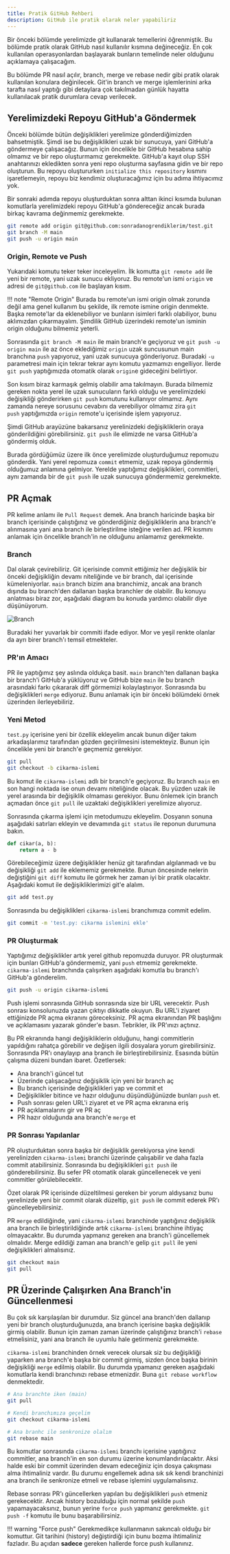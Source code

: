 ```yaml
---
title: Pratik GitHub Rehberi
description: GitHub ile pratik olarak neler yapabiliriz
---
```


Bir önceki bölümde yerelimizde git kullanarak temellerini öğrenmiştik. Bu bölümde pratik olarak
GitHub nasıl kullanılır kısmına değineceğiz. En çok kullanılan operasyonlardan başlayarak bunların
temelinde neler olduğunu açıklamaya çalışacağım.

Bu bölümde PR nasıl açılır, branch, merge ve rebase nedir gibi pratik olarak kullanılan konulara
değinilecek. Git'in branch ve merge işlemlerinini arka tarafta nasıl yaptığı gibi detaylara çok
takılmadan günlük hayatta kullanılacak pratik durumlara cevap verilecek.

## Yerelimizdeki Repoyu GitHub'a Göndermek

Önceki bölümde bütün değişiklikleri yerelimize gönderdiğimizden bahsetmiştik. Şimdi ise bu
değişiklikleri uzak bir sunucuya, yani GitHub'a göndermeye çalışacağız. Bunun için öncelikle bir
GitHub hesabına sahip olmamız ve bir repo oluşturmamız gerekmekte. GitHub'a kayıt olup SSH
anahtarınızı ekledikten sonra yeni repo oluşturma sayfasına gidin ve bir repo oluşturun. Bu repoyu
oluştururken `initialize this repository` kısmını işaretlemeyin, repoyu biz kendimiz oluşturacağımız
için bu adıma ihtiyacımız yok.

Bir sonraki adımda repoyu oluşturduktan sonra alttan ikinci kısımda bulunan komutlarla yerelimizdeki
repoyu GitHub'a göndereceğiz ancak burada birkaç kavrama değinmemiz gerekmekte.

```sh
git remote add origin git@github.com:sonradanogrendiklerim/test.git
git branch -M main
git push -u origin main
```

### Origin, Remote ve Push

Yukarıdaki komutu teker teker inceleyelim. İlk komutta `git remote add` ile yeni bir remote, yani
uzak sunucu ekliyoruz. Bu remote'un ismi `origin` ve adresi de `git@github.com` ile başlayan kısım.

!!! note "Remote Origin"
    Burada bu remote'un ismi origin olmak zorunda değil ama genel kullanım bu şekilde, ilk remote
    ismine origin denmekte. Başka remote'lar da eklenebiliyor ve bunların isimleri farklı
    olabiliyor, bunu aklımızdan çıkarmayalım. Şimdilik GitHub üzerindeki remote'un isminin origin
    olduğunu bilmemiz yeterli.

Sonrasında `git branch -M main` ile main branch'e geçiyoruz ve `git push -u origin main` ile az önce
eklediğimiz `origin` uzak suncusunun main branchına `push` yapıyoruz, yani uzak sunucuya
gönderiyoruz. Buradaki `-u` parametresi main için tekrar tekrar aynı komutu yazmamızı engelliyor.
İlerde `git push` yaptığımızda otomatik olarak `origin`e gideceğini belirtiyor.

Son kısım biraz karmaşık gelmiş olabilir ama takılmayın. Burada bilmemiz gereken nokta yerel ile
uzak sunucuların farklı olduğu ve yerelimizdeki değişikliği gönderirken `git push` komutunu
kullanıyor olmamız. Aynı zamanda nereye sorusunu cevabını da verebiliyor olmamız zira `git
push` yaptığımızda `origin` remote'u içerisinde işlem yapıyoruz.

Şimdi GitHub arayüzüne bakarsanız yerelinizdeki değişikliklerin oraya gönderildiğini görebilirsiniz.
`git push` ile elimizde ne varsa GitHub'a göndermiş olduk.

Burada gördüğümüz üzere ilk önce yerelimizde oluşturduğumuz repomuzu gönderdik. Yani yerel repomuza
`commit` etmemiz, uzak repoya göndermiş olduğumuz anlamına gelmiyor. Yerelde yaptığımız
değişiklikleri, commitleri, aynı zamanda bir de `git push` ile uzak sunucuya göndermemiz gerekmekte.

## PR Açmak

PR kelime anlamı ile `Pull Request` demek. Ana branch haricinde başka bir branch içerisinde
çalıştığınız ve gönderdiğiniz değişikliklerin ana branch'e alınmasına yani ana branch ile
birleştirilme isteğine verilen ad. PR kısmını anlamak için öncelikle branch'in ne olduğunu anlamamız gerekmekte.

### Branch

Dal olarak çevirebiliriz. Git içerisinde commit ettiğimiz her değişiklik bir önceki değişikliğin
devamı niteliğinde ve bir branch, dal içerisinde kümeleniyorlar. `main` branch bizim ana branchimiz,
ancak ana branch dışında bu branch'den dallanan başka branchler de olabilir. Bu konuyu anlatması
biraz zor, aşağıdaki diagram bu konuda yardımcı olabilir diye düşünüyorum.

![Branch](https://wac-cdn.atlassian.com/dam/jcr:a905ddfd-973a-452a-a4ae-f1dd65430027/01%20Git%20branch.svg)

Buradaki her yuvarlak bir commiti ifade ediyor. Mor ve yeşil renkte olanlar da ayrı birer branch'ı
temsil etmekteler.

### PR'ın Amacı

PR ile yaptığımız şey aslında oldukça basit. `main` branch'ten dallanan başka bir branch'i GitHub'a
yüklüyoruz ve GitHub bize `main` ile bu branch arasındaki farkı çıkararak diff görmemizi
kolaylaştırıyor. Sonrasında bu değişiklikleri `merge` ediyoruz. Bunu anlamak için bir önceki
bölümdeki örnek üzerinden ilerleyebiliriz.

### Yeni Metod

`test.py` içerisine yeni bir özellik ekleyelim ancak bunun diğer takım arkadaşlarımız tarafından
gözden geçirilmesini istemekteyiz. Bunun için öncelikle yeni bir branch'e geçmemiz gerekiyor.

```sh
git pull
git checkout -b cikarma-islemi
```

Bu komut ile `cikarma-islemi`  adlı bir branch'e geçiyoruz. Bu branch `main` en son hangi noktada
ise onun devamı niteliğinde olacak. Bu yüzden uzak ile yerel arasında bir değişiklik olmaması
gerekiyor. Bunu önlemek için branch açmadan önce `git pull` ile uzaktaki değişiklikleri yerelimize
alıyoruz.

Sonrasında çıkarma işlemi için metodumuzu ekleyelim. Dosyanın sonuna aşağıdaki satırları ekleyin ve
devamında `git status` ile reponun durumuna bakın.

```python
def cikar(a, b):
    return a - b
```

Görebileceğimiz üzere değişiklikler henüz git tarafından algılanmadı ve bu değişikliği `git add` ile
eklememiz gerekmekte. Bunun öncesinde nelerin değiştiğini `git diff` komutu ile görmek her zaman iyi
bir pratik olacaktır. Aşağıdaki komut ile değişikliklerimizi git'e alalım.

```sh
git add test.py
```

Sonrasında bu değişiklikleri `cikarma-islemi` branchımıza commit edelim.

```sh
git commit -m 'test.py: cikarma islemini ekle'
```

### PR Oluşturmak

Yaptığımız değişiklikler artık yerel github repomuzda duruyor. PR oluşturmak için bunları GitHub'a
göndermemiz, yani `push` etmemiz gerekmekte. `cikarma-islemi` branchında çalışırken aşağıdaki
komutla bu branch'ı GitHub'a gönderelim.

```sh
git push -u origin cikarma-islemi
```

Push işlemi sonrasında GitHub sonrasında size bir URL verecektir. Push sonrası konsolunuzda yazan
çıktıyı dikkatle okuyun. Bu URL'i ziyaret ettiğinizde PR açma ekranını göreceksiniz. PR açma
ekranından PR başlığını ve açıklamasını yazarak gönder'e basın. Tebrikler, ilk PR'ınızı açtınız.

Bu PR ekranında hangi değişikliklerin olduğunu, hangi commitlerin yapıldığını rahatça görebilir ve
değişen ilgili dosyalara yorum girebilirsiniz. Sonrasında PR'ı onaylayıp ana branch ile
birleştirebilirsiniz. Esasında bütün çalışma düzeni bundan ibaret. Özetlersek:

- Ana branch'i güncel tut
- Üzerinde çalışacağınız değişiklik için yeni bir branch aç
- Bu branch içerisinde değişiklikleri yap ve commit et
- Değişiklikler bitince ve hazır olduğunu düşündüğünüzde bunları `push` et.
- Push sonrası gelen URL'i ziyaret et ve PR açma ekranına eriş
- PR açıklamalarını gir ve PR aç
- PR hazır olduğunda ana branch'e `merge` et

### PR Sonrası Yapılanlar

PR oluşturduktan sonra başka bir değişiklik gerekiyorsa yine kendi yerelinizden `cikarma-islemi`
branchi üzerinde çalışabilir ve daha fazla commit atabilirsiniz. Sonrasında bu değişiklikleri `git
push` ile gönderebilirsiniz. Bu sefer PR otomatik olarak güncellenecek ve yeni commitler
görülebilecektir.

Özet olarak PR içerisinde düzeltilmesi gereken bir yorum aldıysanız bunu yerelinizde yeni bir commit
olarak düzeltip, `git push` ile commit ederek PR'ı güncelleyebilirsiniz.

PR `merge` edildiğinde, yani `cikarma-islemi` branchinde yaptığınız değişiklik ana branch ile
birleştirildiğinde artık `cikarma-islemi` branchine ihtiyaç olmayacaktır. Bu durumda yapmanız
gereken ana branch'i güncellemek olmalıdır. Merge edildiği zaman ana branch'e gelip `git pull` ile
yeni değişiklikleri almalısınız.

```sh
git checkout main
git pull
```

## PR Üzerinde Çalışırken Ana Branch'in Güncellenmesi

Bu çok sık karşılaşılan bir durumdur. Siz güncel ana branch'den dallanıp yeni bir branch
oluşturduğunuzda, ana branch içerisine başka değişiklik girmiş olabilir. Bunun için zaman zaman
üzerinde çalıştığınız branch'i `rebase` etmelisiniz, yani ana branch ile uyumlu hale getirmeniz
gerekmekte.

`cikarma-islemi` branchinden örnek verecek olursak siz bu değişikliği yaparken ana branch'e başka
bir commit girmiş, sizden önce başka birinin değişikliği `merge` edilmiş olabilir. Bu durumda
ypamanız gereken aşağıdaki komutlarla kendi branchınızı rebase etmenizdir. Buna
`git rebase workflow` denmektedir.

```sh
# Ana branchte iken (main)
git pull

# Kendi branchımıza geçelim
git checkout cikarma-islemi

# Ana branhc ile senkronize olalım
git rebase main
```

Bu komutlar sonrasında `cikarma-islemi` branchı içerisine yaptığınız commitler, ana branch'in en son
durumu üzerine konumlandırılacaktır. Aksi halde eski bir commit üzerinden devam edeceğiniz için
dosya çakışması alma ihtimaliniz vardır. Bu durumu engellemek adına sık sık kendi branchinizi ana
branch ile senkronize etmeli ve rebase işlemini uygulamalısınız.

Rebase sonrası PR'ı güncellerken yapılan bu değişiklikleri `push` etmeniz gerekecektir. Ancak
history bozulduğu için normal şekilde `push` yapamayacaksınız, bunun yerine `force push` yapmanız
gerekmekte. `git push -f` komutu ile bunu başarabilirsiniz.

!!! warning "Force push"
    Gerekmedikçe kullanmanın sakıncalı olduğu bir komuttur. Git tarihini (history) değiştirdiği için
    bunu bozma ihtimaliniz fazladır. Bu açıdan **sadece** gereken hallerde force push kullanınız.
